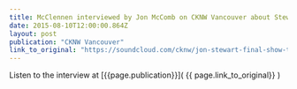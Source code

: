 ```yaml
---
title: McClennen interviewed by Jon McComb on CKNW Vancouver about Stewart's final episode.
date: 2015-08-10T12:00:00.864Z
layout: post
publication: "CKNW Vancouver"
link_to_original: "https://soundcloud.com/cknw/jon-stewart-final-show-the-jon"
---
```


Listen to the interview at [{{page.publication}}]( {{ page.link_to_original}} )

